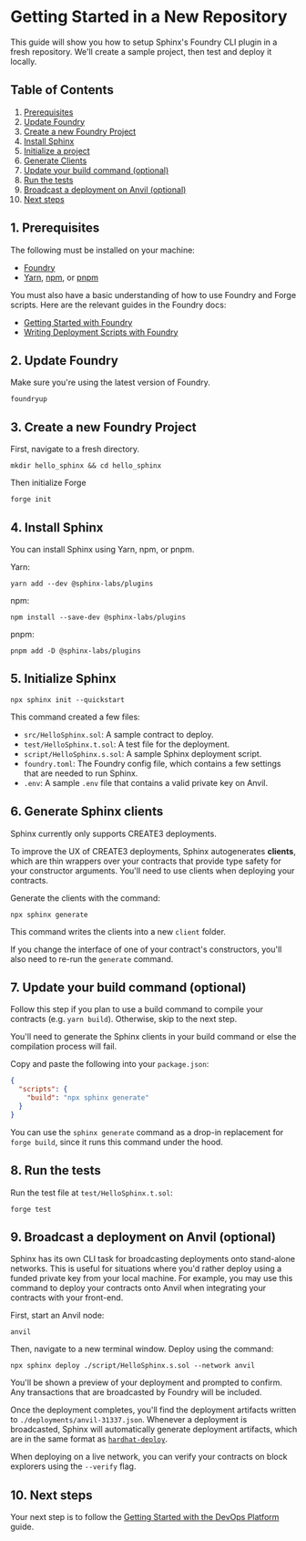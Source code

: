 # Getting Started in a New Repository

This guide will show you how to setup Sphinx's Foundry CLI plugin in a fresh repository. We'll create a sample project, then test and deploy it locally.

## Table of Contents

1. [Prerequisites](#1-prerequisites)
2. [Update Foundry](#2-update-foundry)
3. [Create a new Foundry Project](#3-install-sphinx)
4. [Install Sphinx](#3-install-sphinx)
5. [Initialize a project](#4-initialize-a-project)
6. [Generate Clients](#5-generate-clients)
7. [Update your build command (optional)](#6-update-your-build-command-optional)
8. [Run the tests](#7-run-the-tests)
9. [Broadcast a deployment on Anvil (optional)](#8-broadcast-a-deployment-on-anvil-optional)
10. [Next steps](#9-next-steps)

## 1. Prerequisites

The following must be installed on your machine:
- [Foundry](https://book.getfoundry.sh/getting-started/installation)
- [Yarn](https://classic.yarnpkg.com/lang/en/docs/install/), [npm](https://docs.npmjs.com/downloading-and-installing-node-js-and-npm), or [pnpm](https://pnpm.io/installation)

You must also have a basic understanding of how to use Foundry and Forge scripts. Here are the relevant guides in the Foundry docs:
* [Getting Started with Foundry](https://book.getfoundry.sh/getting-started/first-steps)
* [Writing Deployment Scripts with Foundry](https://book.getfoundry.sh/tutorials/solidity-scripting)

## 2. Update Foundry

Make sure you're using the latest version of Foundry.

```
foundryup
```

## 3. Create a new Foundry Project

First, navigate to a fresh directory.

```
mkdir hello_sphinx && cd hello_sphinx
```

Then initialize Forge
```
forge init
```

## 4. Install Sphinx

You can install Sphinx using Yarn, npm, or pnpm.

Yarn:
```
yarn add --dev @sphinx-labs/plugins
```

npm:
```
npm install --save-dev @sphinx-labs/plugins
```

pnpm:
```
pnpm add -D @sphinx-labs/plugins
```

## 5. Initialize Sphinx

```
npx sphinx init --quickstart
```

This command created a few files:
- `src/HelloSphinx.sol`: A sample contract to deploy.
- `test/HelloSphinx.t.sol`: A test file for the deployment.
- `script/HelloSphinx.s.sol`: A sample Sphinx deployment script.
- `foundry.toml`: The Foundry config file, which contains a few settings that are needed to run Sphinx.
- `.env`: A sample `.env` file that contains a valid private key on Anvil.

## 6. Generate Sphinx clients

Sphinx currently only supports CREATE3 deployments.

To improve the UX of CREATE3 deployments, Sphinx autogenerates **clients**, which are thin wrappers over your contracts that provide type safety for your constructor arguments. You'll need to use clients when deploying your contracts.

Generate the clients with the command:

```
npx sphinx generate
```

This command writes the clients into a new `client` folder.

If you change the interface of one of your contract's constructors, you'll also need to re-run the `generate` command.

## 7. Update your build command (optional)

Follow this step if you plan to use a build command to compile your contracts (e.g. `yarn build`). Otherwise, skip to the next step.

You'll need to generate the Sphinx clients in your build command or else the compilation process will fail.

Copy and paste the following into your `package.json`:
```json
{
  "scripts": {
    "build": "npx sphinx generate"
  }
}
```

You can use the `sphinx generate` command as a drop-in replacement for `forge build`, since it runs this command under the hood.

## 8. Run the tests

Run the test file at `test/HelloSphinx.t.sol`:

```
forge test
```

## 9. Broadcast a deployment on Anvil (optional)

Sphinx has its own CLI task for broadcasting deployments onto stand-alone networks. This is useful for situations where you'd rather deploy using a funded private key from your local machine. For example, you may use this command to deploy your contracts onto Anvil when integrating your contracts with your front-end.


First, start an Anvil node:
```
anvil
```

Then, navigate to a new terminal window. Deploy using the command:

```
npx sphinx deploy ./script/HelloSphinx.s.sol --network anvil
```

You'll be shown a preview of your deployment and prompted to confirm. Any transactions that are broadcasted by Foundry will be included.

Once the deployment completes, you'll find the deployment artifacts written to `./deployments/anvil-31337.json`. Whenever a deployment is broadcasted, Sphinx will automatically generate deployment artifacts, which are in the same format as [`hardhat-deploy`](https://github.com/wighawag/hardhat-deploy).

When deploying on a live network, you can verify your contracts on block explorers using the `--verify` flag.

## 10. Next steps

Your next step is to follow the [Getting Started with the DevOps Platform](https://github.com/sphinx-labs/sphinx/blob/develop/docs/ops-getting-started.md) guide.
